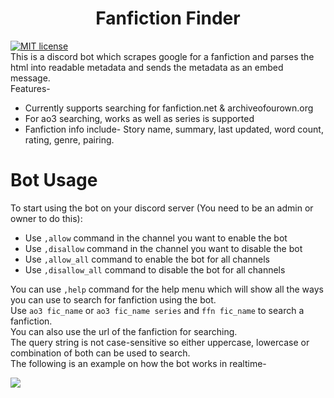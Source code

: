<h1 align="center">Fanfiction Finder</h1>

[![MIT license](https://img.shields.io/badge/License-MIT-blue.svg)](https://lbesson.mit-license.org/) <br>
This is a discord bot which scrapes google for a fanfiction and parses the html into readable metadata and sends the metadata as an embed message. <br>
Features-

- Currently supports searching for fanfiction.net & archiveofourown.org <br>
- For ao3 searching, works as well as series is supported <br>
- Fanfiction info include- Story name, summary, last updated, word count, rating, genre, pairing. <br>

# Bot Usage

To start using the bot on your discord server (You need to be an admin or owner to do this):

- Use `,allow` command in the channel you want to enable the bot
- Use `,disallow` command in the channel you want to disable the bot
- Use `,allow_all` command to enable the bot for all channels
- Use `,disallow_all` command to disable the bot for all channels

You can use `,help` command for the help menu which will show all the ways you can use to search for fanfiction using the bot.
<br>
Use `ao3 fic_name` or `ao3 fic_name series` and `ffn fic_name` to search a fanfiction. <br>
You can also use the url of the fanfiction for searching. <br>
The query string is not case-sensitive so either uppercase, lowercase or combination of both can be used to search.<br>
The following is an example on how the bot works in realtime-<br>

![](https://raw.githubusercontent.com/arzkar/Fanfiction-Finder-Bot/main/img/bot_output.gif)
